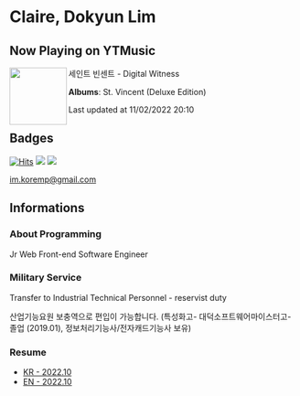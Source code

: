 # Claire, Dokyun Lim

## Now Playing on YTMusic

[<img align="left" width="100" src="https://lh3.googleusercontent.com/y2ANg1Ono4oOfXdXH-S32LUUHwoAOj0jyEUgaLbHDune2-QixLln9S-GWg-tuL_vJKY7wLGajLgzilPQ">](https://music.youtube.com/watch?v=filVPlpbZxM)

세인트 빈센트 - Digital Witness

**Albums**: St. Vincent (Deluxe Edition)

Last updated at 11/02/2022 20:10

## Badges

[![Hits](https://hits.seeyoufarm.com/api/count/incr/badge.svg?url=https%3A%2F%2Fgithub.com%2Fkoremp%2Fkormep&count_bg=%2379C83D&title_bg=%23555555&icon=&icon_color=%23E7E7E7&title=hits&edge_flat=false)](https://hits.seeyoufarm.com)
<a href="https://dev.to/koremp"><img src="https://img.shields.io/badge/dev.to-0A0A0A?style=for-the-badge&logo=devdotto&logoColor=white"/></a>
<a href="https://www.linkedin.com/in/koremp"><img src="https://img.shields.io/badge/LinkedIn-0077B5?style=flat-square&logo=linkedin&logoColor=white"/></a>

im.koremp@gmail.com

## Informations

### About Programming

Jr Web Front-end Software Engineer

### Military Service

Transfer to Industrial Technical Personnel - reservist duty

산업기능요원 보충역으로 편입이 가능합니다. (특성화고- 대덕소프트웨어마이스터고- 졸업 (2019.01), 정보처리기능사/전자캐드기능사 보유)

### Resume

* [KR - 2022.10](./resume/README.md)
* [EN - 2022.10](./resume/README.en.md)

